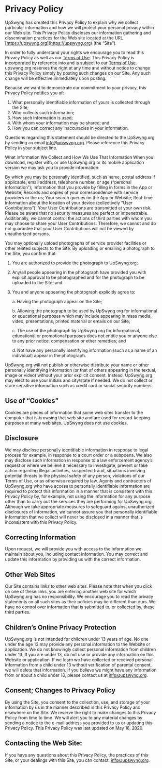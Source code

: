 # Privacy Policy

UpSwyng has created this Privacy Policy to explain why we collect particular information and how we will protect your personal privacy within our Web site. This Privacy Policy discloses our information gathering and dissemination practices for the Web site located at the URL [https://upswyng.org](https://upswyng.org) (the “Site”).

In order to fully understand your rights we encourage you to read this Privacy Policy as well as our [Terms of Use](terms-of-use). This Privacy Policy is incorporated by reference into and is subject to our [Terms of Use](terms-of-use). upswyng.org reserves the right at any time and without notice to change this Privacy Policy simply by posting such changes on our Site. Any such change will be effective immediately upon posting.

Because we want to demonstrate our commitment to your privacy, this Privacy Policy notifies you of:

1. What personally identifiable information of yours is collected through the Site;
2. Who collects such information;
3. How such information is used;
4. With whom your information may be shared; and
5. How you can correct any inaccuracies in your information.

Questions regarding this statement should be directed to the UpSwyng.org by sending an email [info@upswyng.org](mailto:info@upswyng.org). Please reference this Privacy Policy in your subject line.

What Information We Collect and How We Use That Information
When you download, register with, or use UpSwyng.org or its mobile application version we may ask you to provide information:

By which you may be personally identified, such as name, postal address if applicable, email address, telephone number, or age (“personal information”);
Information that you provide by filling in forms in the App or Website;
Records and copies of your correspondence with service providers or the us;
Your search queries on the App or Website;
Real-time information about the location of your device (collectively “User Contributions”).
Your User Contributions are transmitted at your own risk. Please be aware that no security measures are perfect or impenetrable. Additionally, we cannot control the actions of third parties with whom you may choose to share your User Contributions. Therefore, we cannot and do not guarantee that your User Contributions will not be viewed by unauthorized persons.

You may optionally upload photographs of service provider facilities or other related subjects to the Site. By uploading or emailing a photograph to the Site, you confirm that:

1. You are authorized to provide the photograph to UpSwyng.org;
2. Any/all people appearing in the photograph have provided you with explicit approval to be photographed and for the photograph to be uploaded to the Site; and
3. You and anyone appearing the photograph explicitly agree to:

   a. Having the photograph appear on the Site;

   b. Allowing the photograph to be used by UpSwyng.org for informational or educational purposes which may include appearing in mass media, video, presentations, printed material or emails on our Site;

   c. The use of the photograph by UpSwyng.org for informational, educational or promotional purposes does not entitle you or anyone else to any prior notice, compensation or other remedies; and

   d. Not have any personally identifying information (such as a name of an individual) appear in the photograph.

UpSwyng.org will not publish or otherwise distribute your name or other personally identifying information (or that of others appearing in the textual, image or video) without your prior explicit consent. Instead, UpSwyng.org may elect to use your initials and city/state if needed. We do not collect or store sensitive information such as credit card or social security numbers.

## Use of “Cookies”

Cookies are pieces of information that some web sites transfer to the computer that is browsing that web site and are used for record-keeping purposes at many web sites. UpSwyng does not use cookies.

## Disclosure

We may disclose personally identifiable information in response to legal process for example, in response to a court order or a subpoena. We also may disclose such information in response to a law enforcement agency’s request or where we believe it necessary to investigate, prevent or take action regarding illegal activities, suspected fraud, situations involving potential threats to the physical safety of any person, violations of our Terms of Use, or as otherwise required by law. Agents and contractors of UpSwyng.org who have access to personally identifiable information are required to protect this information in a manner that is consistent with this Privacy Policy by, for example, not using the information for any purpose other than to carry out the services they are performing for UpSwyng.org. Although we take appropriate measures to safeguard against unauthorized disclosures of information, we cannot assure you that personally identifiable information that we collect will never be disclosed in a manner that is inconsistent with this Privacy Policy.

## Correcting Information

Upon request, we will provide you with access to the information we maintain about you, including contact information. You may correct and update this information by providing us with the correct information.

## Other Web Sites

Our Site contains links to other web sites. Please note that when you click on one of these links, you are entering another web site for which UpSwyng.org has no responsibility. We encourage you to read the privacy statements on all such sites as their policies may be different than ours. We have no control over information that is submitted to, or collected by, these third parties.

## Children’s Online Privacy Protection

UpSwyng.org is not intended for children under 13 years of age. No one under the age 13 may provide any personal information to the Website or application. We do not knowingly collect personal information from children under 13. If you are under 13, do not use or provide any information on this Website or application. If we learn we have collected or received personal information from a child under 13 without verification of parental consent, we will delete that information. If you believe we might have any information from or about a child under 13, please contact us at [info@upswyng.org](mailto:info@upswyng.org).

## Consent; Changes to Privacy Policy

By using the Site, you consent to the collection, use, and storage of your information by us in the manner described in this Privacy Policy and elsewhere on the Site. We reserve the right to make changes to this Privacy Policy from time to time. We will alert you to any material changes by sending a notice to the e-mail address you provided to us or updating this Privacy Policy. This Privacy Policy was last updated on May 18, 2020.

## Contacting the Web Site:

If you have any questions about this Privacy Policy, the practices of this Site, or your dealings with this Site, you can contact: [info@upswyng.org](mailto:info@upswyng.org).
